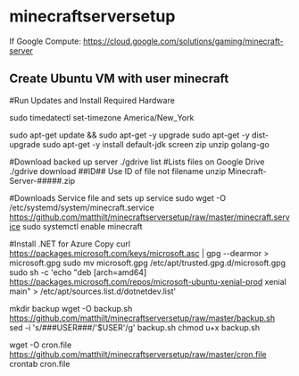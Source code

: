 # minecraftserversetup

If Google Compute:  https://cloud.google.com/solutions/gaming/minecraft-server

## Create Ubuntu VM with user minecraft

#Run Updates and Install Required Hardware

sudo timedatectl set-timezone America/New_York

sudo apt-get update && sudo apt-get -y upgrade
sudo apt-get -y dist-upgrade
sudo apt-get -y install default-jdk screen zip unzip golang-go

#Download backed up server
./gdrive list #Lists files on Google Drive
./gdrive download ##ID## Use ID of file not filename
unzip Minecraft-Server-#####.zip

#Downloads Service file and sets up service
sudo wget -O /etc/systemd/system/minecraft.service https://github.com/matthilt/minecraftserversetup/raw/master/minecraft.service
sudo systemctl enable minecraft

#Install .NET for Azure Copy
curl https://packages.microsoft.com/keys/microsoft.asc | gpg --dearmor > microsoft.gpg
sudo mv microsoft.gpg /etc/apt/trusted.gpg.d/microsoft.gpg
sudo sh -c 'echo "deb [arch=amd64] https://packages.microsoft.com/repos/microsoft-ubuntu-xenial-prod xenial main" > /etc/apt/sources.list.d/dotnetdev.list'

mkdir backup
wget -O backup.sh https://github.com/matthilt/minecraftserversetup/raw/master/backup.sh
sed -i 's/###USER###/'$USER'/g' backup.sh
chmod u+x backup.sh

wget -O cron.file https://github.com/matthilt/minecraftserversetup/raw/master/cron.file
crontab cron.file


